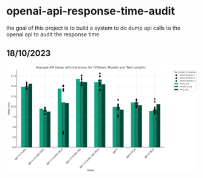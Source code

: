 # openai-api-response-time-audit
the goal of this project is to build a  system to do dump api calls to the openai api to audit the response time


## 18/10/2023
![result](https://github.com/anisayari/openai-api-response-time-audit/blob/main/plot.jpg?raw=true)
